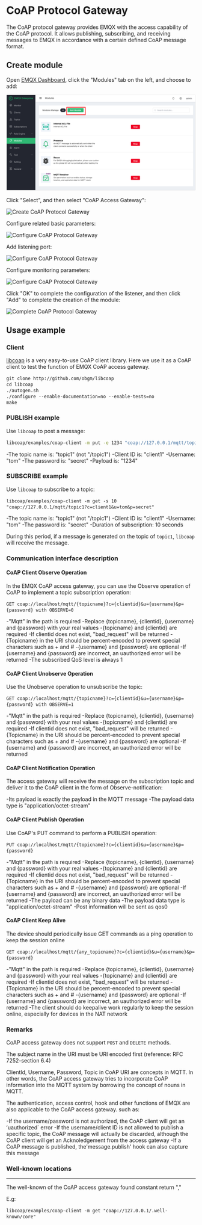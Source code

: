 # CoAP Protocol Gateway

The CoAP protocol gateway provides EMQX with the access capability of the CoAP protocol. It allows publishing, subscribing, and receiving messages to EMQX in accordance with a certain defined CoAP message format.

## Create module

Open [EMQX Dashboard](http://127.0.0.1:18083/#/modules), click the "Modules" tab on the left, and choose to add:

![image-20200928161310952](./assets/modules.png)

Click "Select", and then select "CoAP Access Gateway":

![Create CoAP Protocol Gateway](./assets/coap_add.jpg)

Configure related basic parameters:

![Configure CoAP Protocol Gateway](./assets/coap_conf1.jpg)

Add listening port:

![Configure CoAP Protocol Gateway](./assets/coap_conf2.jpg)

Configure monitoring parameters:

![Configure CoAP Protocol Gateway](./assets/coap_conf3.jpg)

Click "OK" to complete the configuration of the listener, and then click "Add" to complete the creation of the module:

![Complete CoAP Protocol Gateway](./assets/coap_conf4.jpg)

## Usage example

### Client

[libcoap](http://github.com/obgm/libcoap) is a very easy-to-use CoAP client library. Here we use it as a CoAP client to test the function of EMQX CoAP access gateway.

```
git clone http://github.com/obgm/libcoap
cd libcoap
./autogen.sh
./configure --enable-documentation=no --enable-tests=no
make
```

### PUBLISH example

Use `libcoap` to post a message:

```bash
libcoap/examples/coap-client -m put -e 1234 "coap://127.0.0.1/mqtt/topic1?c=client1&u=tom&p=secret"
```

-The topic name is: "topic1" (not "/topic1")
-Client ID is: "client1"
-Username: "tom"
-The password is: "secret"
-Payload is: "1234"

### SUBSCRIBE example

Use `libcoap` to subscribe to a topic:

```
libcoap/examples/coap-client -m get -s 10 "coap://127.0.0.1/mqtt/topic1?c=client1&u=tom&p=secret"
```

-The topic name is: "topic1" (not "/topic1")
-Client ID is: "client1"
-Username: "tom"
-The password is: "secret"
-Duration of subscription: 10 seconds

During this period, if a message is generated on the topic of `topic1`, `libcoap` will receive the message.

### Communication interface description

#### CoAP Client Observe Operation

In the EMQX CoAP access gateway, you can use the Observe operation of CoAP to implement a topic subscription operation:

```
GET coap://localhost/mqtt/{topicname}?c={clientid}&u={username}&p={password} with OBSERVE=0
```

-"Mqtt" in the path is required
-Replace {topicname}, {clientid}, {username} and {password} with your real values
-{topicname} and {clientid} are required
-If clientid does not exist, "bad_request" will be returned
-{Topicname} in the URI should be percent-encoded to prevent special characters such as + and #
-{username} and {password} are optional
-If {username} and {password} are incorrect, an uauthorized error will be returned
-The subscribed QoS level is always 1


#### CoAP Client Unobserve Operation

Use the Unobserve operation to unsubscribe the topic:

```
GET coap://localhost/mqtt/{topicname}?c={clientid}&u={username}&p={password} with OBSERVE=1
```

-"Mqtt" in the path is required
-Replace {topicname}, {clientid}, {username} and {password} with your real values
-{topicname} and {clientid} are required
-If clientid does not exist, "bad_request" will be returned
-{Topicname} in the URI should be percent-encoded to prevent special characters such as + and #
-{username} and {password} are optional
-If {username} and {password} are incorrect, an uauthorized error will be returned

#### CoAP Client Notification Operation

The access gateway will receive the message on the subscription topic and deliver it to the CoAP client in the form of Observe-notification:


-Its payload is exactly the payload in the MQTT message
-The payload data type is "application/octet-stream"


#### CoAP Client Publish Operation

Use CoAP's PUT command to perform a PUBLISH operation:

```
PUT coap://localhost/mqtt/{topicname}?c={clientid}&u={username}&p={password}
```
-"Mqtt" in the path is required
-Replace {topicname}, {clientid}, {username} and {password} with your real values
-{topicname} and {clientid} are required
-If clientid does not exist, "bad_request" will be returned
-{Topicname} in the URI should be percent-encoded to prevent special characters such as + and #
-{username} and {password} are optional
-If {username} and {password} are incorrect, an uauthorized error will be returned
-The payload can be any binary data
-The payload data type is "application/octet-stream"
-Post information will be sent as qos0


#### CoAP Client Keep Alive

The device should periodically issue GET commands as a ping operation to keep the session online

```
GET coap://localhost/mqtt/{any_topicname}?c={clientid}&u={username}&p={password}
```

-"Mqtt" in the path is required
-Replace {topicname}, {clientid}, {username} and {password} with your real values
-{topicname} and {clientid} are required
-If clientid does not exist, "bad_request" will be returned
-{Topicname} in the URI should be percent-encoded to prevent special characters such as + and #
-{username} and {password} are optional
-If {username} and {password} are incorrect, an uauthorized error will be returned
-The client should do keepalive work regularly to keep the session online, especially for devices in the NAT network


### Remarks

CoAP access gateway does not support `POST` and `DELETE` methods.

The subject name in the URI must be URI encoded first (reference: RFC 7252-section 6.4)

ClientId, Username, Password, Topic in CoAP URI are concepts in MQTT. In other words, the CoAP access gateway tries to incorporate CoAP information into the MQTT system by borrowing the concept of nouns in MQTT.

The authentication, access control, hook and other functions of EMQX are also applicable to the CoAP access gateway. such as:

-If the username/password is not authorized, the CoAP client will get an ʻuauthorized` error
-If the username/client ID is not allowed to publish a specific topic, the CoAP message will actually be discarded, although the CoAP client will get an Acknoledgement from the access gateway
-If a CoAP message is published, the'message.publish' hook can also capture this message

### Well-known locations
--------------------

The well-known of the CoAP access gateway found constant return "</mqtt>,</ps>"

E.g:
```
libcoap/examples/coap-client -m get "coap://127.0.0.1/.well-known/core"
```